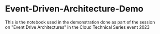 # Event-Driven-Architecture-Demo

This is the notebook used in the demonstration done as part of the session on "Event Drive Architectures" in the Cloud Technical Series event 2023

